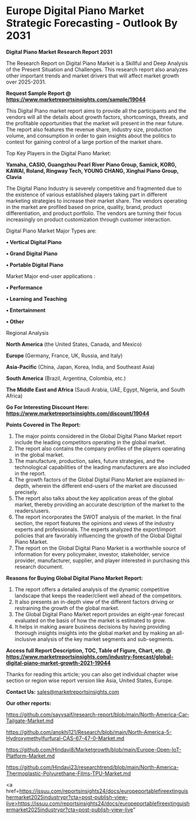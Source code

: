 # Europe Digital Piano Market Strategic Forecasting - Outlook By 2031

<strong>Digital Piano Market Research Report 2031</strong>

The Research Report on Digital Piano Market is a Skillful and Deep Analysis of the Present Situation and Challenges. This research report also analyzes other important trends and market drivers that will affect market growth over 2025-2031.

<strong>Request Sample Report @ <a href=https://www.marketreportsinsights.com/sample/19044>https://www.marketreportsinsights.com/sample/19044</a></strong>

This Digital Piano market report aims to provide all the participants and the vendors will all the details about growth factors, shortcomings, threats, and the profitable opportunities that the market will present in the near future. The report also features the revenue share, industry size, production volume, and consumption in order to gain insights about the politics to contest for gaining control of a large portion of the market share.

Top Key Players in the Digital Piano Market:

<strong>Yamaha, CASIO, Guangzhou Pearl River Piano Group, Samick, KORG, KAWAI, Roland, Ringway Tech, YOUNG CHANG, Xinghai Piano Group, Clavia</strong>

The Digital Piano Industry is severely competitive and fragmented due to the existence of various established players taking part in different marketing strategies to increase their market share. The vendors operating in the market are profiled based on price, quality, brand, product differentiation, and product portfolio. The vendors are turning their focus increasingly on product customization through customer interaction.

Digital Piano Market Major Types are:

<strong>• Vertical Digital Piano

• Grand Digital Piano

• Portable Digital Piano</strong>

Market Major end-user applications :

<strong>• Performance

• Learning and Teaching

• Entertainment

• Other</strong>

Regional Analysis

</u><strong><b>North America</b></strong> (the United States, Canada, and Mexico)

<strong><b>Europe </b></strong>(Germany, France, UK, Russia, and Italy)

<strong><b>Asia-Pacific</b></strong> (China, Japan, Korea, India, and Southeast Asia)

<strong><b>South America</b></strong> (Brazil, Argentina, Colombia, etc.)

<strong><b>The Middle East and Africa</b></strong> (Saudi Arabia, UAE, Egypt, Nigeria, and South Africa)

<strong>Go For Interesting Discount Here: <a href=https://www.marketreportsinsights.com/discount/19044>https://www.marketreportsinsights.com/discount/19044</a></strong>

<strong>Points Covered in The Report:</strong>
<ol>
  <li>The major points considered in the Global Digital Piano Market report include the leading competitors operating in the global market.</li>
  <li>The report also contains the company profiles of the players operating in the global market.</li>
  <li>The manufacture, production, sales, future strategies, and the technological capabilities of the leading manufacturers are also included in the report.</li>
  <li>The growth factors of the Global Digital Piano Market are explained in-depth, wherein the different end-users of the market are discussed precisely.</li>
  <li>The report also talks about the key application areas of the global market, thereby providing an accurate description of the market to the readers/users.</li>
  <li>The report incorporates the SWOT analysis of the market. In the final section, the report features the opinions and views of the industry experts and professionals. The experts analyzed the export/import policies that are favorably influencing the growth of the Global Digital Piano Market.</li>
  <li>The report on the Global Digital Piano Market is a worthwhile source of information for every policymaker, investor, stakeholder, service provider, manufacturer, supplier, and player interested in purchasing this research document.</li>
</ol>
<strong>Reasons for Buying Global Digital Piano Market Report:</strong>

<ol>
  <li>The report offers a detailed analysis of the dynamic competitive landscape that keeps the reader/client well ahead of the competitors.</li>
  <li>It also presents an in-depth view of the different factors driving or restraining the growth of the global market.</li>
  <li>The Global Digital Piano Market report provides an eight-year forecast evaluated on the basis of how the market is estimated to grow.</li>
  <li>It helps in making aware business decisions by having providing thorough insights insights into the global market and by making an all-inclusive analysis of the key market segments and sub-segments.</li>
</ol>
<strong>Access full Report Description, TOC, Table of Figure, Chart, etc. @ <a href=https://www.marketreportsinsights.com/industry-forecast/global-digital-piano-market-growth-2021-19044>https://www.marketreportsinsights.com/industry-forecast/global-digital-piano-market-growth-2021-19044</a></strong>


Thanks for reading this article; you can also get individual chapter wise section or region wise report version like Asia, United States, Europe.

<strong>Contact Us:</strong>
sales@marketreportsinsights.com

<strong>Our other reports:</strong>

<a href=https://github.com/sayysaif/research-report/blob/main/North-America-Car-Tailgate-Market.md>https://github.com/sayysaif/research-report/blob/main/North-America-Car-Tailgate-Market.md</a>

<a href=https://github.com/anokhi121/Research/blob/main/North-America-5-Hydroxymethylfurfural-CAS-67-47-0-Market.md>https://github.com/anokhi121/Research/blob/main/North-America-5-Hydroxymethylfurfural-CAS-67-47-0-Market.md</a>

<a href=https://github.com/Hindavi8/Marketgrowth/blob/main/Europe-Open-IoT-Platform-Market.md>https://github.com/Hindavi8/Marketgrowth/blob/main/Europe-Open-IoT-Platform-Market.md</a>

<a href=https://github.com/Hindavi23/researchtrend/blob/main/North-America-Thermoplastic-Polyurethane-Films-TPU-Market.md>https://github.com/Hindavi23/researchtrend/blob/main/North-America-Thermoplastic-Polyurethane-Films-TPU-Market.md</a>

<a href=https://issuu.com/reportsinsights24/docs/europeportablefireextinguishermarket2025industrypr?cta=post-publish-view-live>https://issuu.com/reportsinsights24/docs/europeportablefireextinguishermarket2025industrypr?cta=post-publish-view-live</a>"
